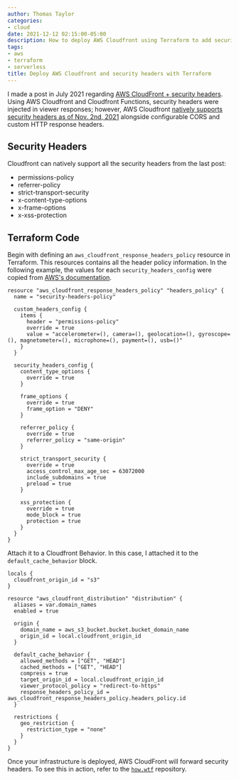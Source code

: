 ```yaml
---
author: Thomas Taylor
categories:
- cloud
date: 2021-12-12 02:15:00-05:00
description: How to deploy AWS Cloudfront using Terraform to add security headersto responses.
tags:
- aws
- terraform
- serverless
title: Deploy AWS Cloudfront and security headers with Terraform
---
```


I made a post in July 2021 regarding [AWS CloudFront + security headers][1]. Using AWS Cloudfront and Cloudfront Functions, security headers were injected in viewer responses; however, AWS Cloudfront [natively supports security headers as of Nov. 2nd, 2021][2] alongside configurable CORS and custom HTTP response headers.

## Security Headers

Cloudfront can natively support all the security headers from the last post:

- permissions-policy
- referrer-policy
- strict-transport-security
- x-content-type-options
- x-frame-options
- x-xss-protection

## Terraform Code

Begin with defining an `aws_cloudfront_response_headers_policy` resource in Terraform. This resources contains all the header policy information. In the following example, the values for each `security_headers_config` were copied from [AWS's documentation][3].

```hcl
resource "aws_cloudfront_response_headers_policy" "headers_policy" {
  name = "security-headers-policy"

  custom_headers_config {
    items {
      header = "permissions-policy"
      override = true
      value = "accelerometer=(), camera=(), geolocation=(), gyroscope=(), magnetometer=(), microphone=(), payment=(), usb=()"
    }
  }

  security_headers_config {
    content_type_options {
      override = true
    }

    frame_options {
      override = true
      frame_option = "DENY"
    }

    referrer_policy {
      override = true
      referrer_policy = "same-origin"
    }

    strict_transport_security {
      override = true
      access_control_max_age_sec = 63072000
      include_subdomains = true
      preload = true
    }

    xss_protection {
      override = true
      mode_block = true
      protection = true
    }
  }
}
```

Attach it to a Cloudfront Behavior. In this case, I attached it to the `default_cache_behavior` block.

```hcl
locals {
  cloudfront_origin_id = "s3"
}

resource "aws_cloudfront_distribution" "distribution" {
  aliases = var.domain_names
  enabled = true

  origin {
    domain_name = aws_s3_bucket.bucket.bucket_domain_name
    origin_id = local.cloudfront_origin_id
  }

  default_cache_behavior {
    allowed_methods = ["GET", "HEAD"]
    cached_methods = ["GET", "HEAD"]
    compress = true
    target_origin_id = local.cloudfront_origin_id
    viewer_protocol_policy = "redirect-to-https"
    response_headers_policy_id = aws_cloudfront_response_headers_policy.headers_policy.id
  }

  restrictions {
    geo_restriction {
      restriction_type = "none"
    }
  }
}
```

Once your infrastructure is deployed, AWS CloudFront will forward security headers. To see this in action, refer to the [`how.wtf`][4] repository.

[1]: https://how.wtf/deploy-cloudfront-functions-to-add-security-headers-with-aws-cdk.html
[2]: https://aws.amazon.com/about-aws/whats-new/2021/11/amazon-cloudfront-supports-cors-security-custom-http-response-headers
[3]: https://docs.aws.amazon.com/AmazonCloudFront/latest/DeveloperGuide/example-function-add-security-headers.html
[4]: https://github.com/thomasnotfound/how.wtf/blob/130df83b8bdccee26557be4a73908c30651a9a5e/terraform/modules/website/main.tf